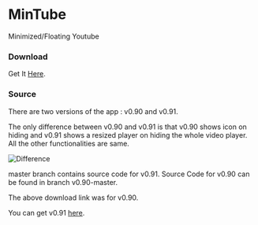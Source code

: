 # MinTube
Minimized/Floating Youtube

### Download
Get It [Here][1].

### Source
There are two versions of the app : v0.90 and v0.91.

The only difference between v0.90 and v0.91 is that v0.90 shows icon on hiding and v0.91 shows a resized player on hiding the whole video player. All the other functionalities are same.

![Difference](https://raw.githubusercontent.com/imshyam/mintube/master/screens/diff.png)

master branch contains source code for v0.91. Source Code for v0.90 can be found in branch v0.90-master.

The above download link was for v0.90.

You can get v0.91 [here][2].

[1]: <https://drive.google.com/open?id=0Bx43MGCMuCJcOGdTY0Fvb0VmaTg>
[2]: <https://drive.google.com/open?id=0Bx43MGCMuCJcb0c5cVR0UzZTSm8>
